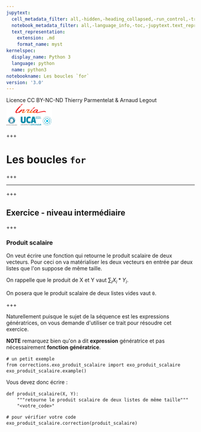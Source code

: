 ```yaml
---
jupytext:
  cell_metadata_filter: all,-hidden,-heading_collapsed,-run_control,-trusted
  notebook_metadata_filter: all,-language_info,-toc,-jupytext.text_representation.jupytext_version,-jupytext.text_representation.format_version
  text_representation:
    extension: .md
    format_name: myst
kernelspec:
  display_name: Python 3
  language: python
  name: python3
notebookname: Les boucles `for`
version: '3.0'
---
```


<div class="licence">
<span>Licence CC BY-NC-ND</span>
<span>Thierry Parmentelat &amp; Arnaud Legout</span>
<span><img src="media/both-logos-small-alpha.png" /></span>
</div>

+++

# Les boucles `for`

+++

******

+++

## Exercice - niveau intermédiaire

+++

### Produit scalaire

On veut écrire une fonction qui retourne le produit scalaire de deux vecteurs. Pour ceci on va matérialiser les deux vecteurs en entrée par deux listes que l'on suppose de même taille.

On rappelle que le produit de X et Y vaut $\sum_{i} X_i * Y_i$.

On posera que le produit scalaire de deux listes vides vaut `0`.

+++

Naturellement puisque le sujet de la séquence est les expressions génératrices, on vous demande d'utiliser ce trait pour résoudre cet exercice.

**NOTE** remarquez bien qu'on a dit **expression** génératrice et pas nécessairement **fonction génératrice**.

```{code-cell}
# un petit exemple
from corrections.exo_produit_scalaire import exo_produit_scalaire
exo_produit_scalaire.example()
```

Vous devez donc écrire :

```{code-cell}
def produit_scalaire(X, Y): 
    """retourne le produit scalaire de deux listes de même taille"""
    "<votre_code>"
```

```{code-cell}
# pour vérifier votre code
exo_produit_scalaire.correction(produit_scalaire)
```
